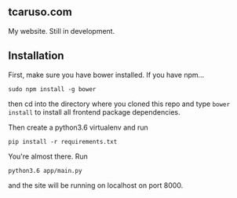 tcaruso.com
---

My website. Still in development.

## Installation

First, make sure you have bower installed. If you have npm...

    sudo npm install -g bower

then cd into the directory where you cloned this repo and type `bower install`  to install all frontend package dependencies.
 
Then create a python3.6 virtualenv and run 

    pip install -r requirements.txt
    
You're almost there. Run 

    python3.6 app/main.py
    
and the site will be running on localhost on port 8000.